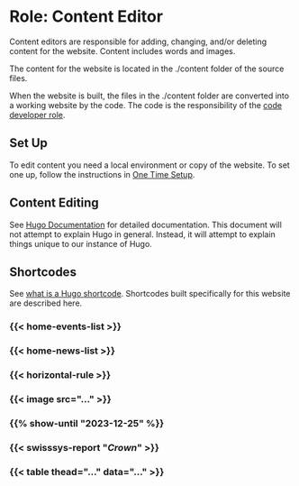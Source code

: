 
# Role: Content Editor

Content editors are responsible for adding, changing, and/or deleting content
for the website.  Content includes words and images.

The content for the website is located in the ./content folder of the source files.

When the website is built, the files in the ./content folder are converted into
a working website by the code.  The code is the responsibility of the
[code developer role](role-code-developer.md).

## Set Up

To edit content you need a local environment or copy of the website.
To set one up, follow the instructions in [One Time Setup](one-time-setup.md).

## Content Editing

See [Hugo Documentation](https://gohugo.io/content-management/)
for detailed documentation.
This document will not attempt to explain Hugo in general.
Instead, it will attempt to explain things unique to our instance of Hugo.

## Shortcodes

See [what is a Hugo shortcode](https://gohugo.io/content-management/shortcodes/#what-a-shortcode-is).
Shortcodes built specifically for this website are described here.

### {{< home-events-list >}}
### {{< home-news-list >}}
### {{< horizontal-rule >}}
### {{< image src="..." >}}
### {{% show-until "2023-12-25" %}}
### {{< swisssys-report "*Crown*" >}}
### {{< table thead="..." data="..." >}}
